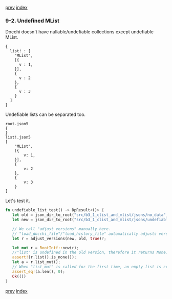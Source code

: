[prev](clist_and_mlist.md)
[index](index.md)

### 9-2. Undefined MList

Docchi doesn't have nullable/undefiable collections except undefiable MList.
```
{
  list! : [
    "MList",
    [{
      v : 1,
    }],
    {
      v : 2
    },
    {
      v : 3
    }
  ]
}
```
Undefiable lists can be separated too.
```
root.json5
{
}
list!.json5
[
	"MList",
	[{
		v: 1,
	}],
	{
		v: 2
	},
	{
		v: 3
	}
]
```
Let's test it.
 ```Rust
fn undefiable_list_test() -> DpResult<()> {
    let old = json_dir_to_root("src/b3_1_clist_and_mlist/jsons/no_data", true)?;
    let new = json_dir_to_root("src/b3_1_clist_and_mlist/jsons/undefiable_list_separated", true)?;

    // We call "adjust_versions" manually here.
    // "load_docchi_file"/"load_history_file" automatically adjusts versions, so calling this manually isn't necessary.
    let r = adjust_versions(new, old, true)?;

    let mut r = RootIntf::new(r);
    //"list" is undefined in the old version, therefore it returns None.
    assert!(r.list().is_none());
    let a = r.list_mut();
    // When "list_mut" is called for the first time, an empty list is created and inserted, and the list is returned.
    assert_eq!(a.len(), 0);
    Ok(())
}
```


[prev](clist_and_mlist.md)
[index](index.md)
